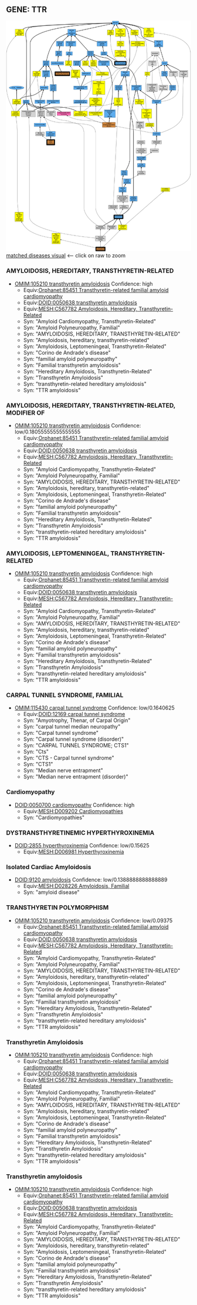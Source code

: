 
## GENE: TTR

![image](TTR.png)
[matched diseases visual](TTR.png)  <-- click on raw to zoom


### AMYLOIDOSIS, HEREDITARY, TRANSTHYRETIN-RELATED
 * [OMIM:105210 transthyretin amyloidosis](http://beta.monarchinitiative.org/disease/OMIM:105210) Confidence: high
    * Equiv:[Orphanet:85451 Transthyretin-related familial amyloid cardiomyopathy](http://beta.monarchinitiative.org/disease/Orphanet:85451)
    * Equiv:[DOID:0050638 transthyretin amyloidosis](http://beta.monarchinitiative.org/disease/DOID:0050638)
    * Equiv:[MESH:C567782 Amyloidosis, Hereditary, Transthyretin-Related](http://beta.monarchinitiative.org/disease/MESH:C567782)
    * Syn: "Amyloid Cardiomyopathy, Transthyretin-Related"
    * Syn: "Amyloid Polyneuropathy, Familial"
    * Syn: "AMYLOIDOSIS, HEREDITARY, TRANSTHYRETIN-RELATED"
    * Syn: "Amyloidosis, hereditary, transthyretin-related"
    * Syn: "Amyloidosis, Leptomeningeal, Transthyretin-Related"
    * Syn: "Corino de Andrade's disease"
    * Syn: "familial amyloid polyneuropathy"
    * Syn: "Familial transthyretin amyloidosis"
    * Syn: "Hereditary Amyloidosis, Transthyretin-Related"
    * Syn: "Transthyretin Amyloidosis"
    * Syn: "transthyretin-related hereditary amyloidosis"
    * Syn: "TTR amyloidosis"

### AMYLOIDOSIS, HEREDITARY, TRANSTHYRETIN-RELATED, MODIFIER OF
 * [OMIM:105210 transthyretin amyloidosis](http://beta.monarchinitiative.org/disease/OMIM:105210) Confidence: low/0.18055555555555555
    * Equiv:[Orphanet:85451 Transthyretin-related familial amyloid cardiomyopathy](http://beta.monarchinitiative.org/disease/Orphanet:85451)
    * Equiv:[DOID:0050638 transthyretin amyloidosis](http://beta.monarchinitiative.org/disease/DOID:0050638)
    * Equiv:[MESH:C567782 Amyloidosis, Hereditary, Transthyretin-Related](http://beta.monarchinitiative.org/disease/MESH:C567782)
    * Syn: "Amyloid Cardiomyopathy, Transthyretin-Related"
    * Syn: "Amyloid Polyneuropathy, Familial"
    * Syn: "AMYLOIDOSIS, HEREDITARY, TRANSTHYRETIN-RELATED"
    * Syn: "Amyloidosis, hereditary, transthyretin-related"
    * Syn: "Amyloidosis, Leptomeningeal, Transthyretin-Related"
    * Syn: "Corino de Andrade's disease"
    * Syn: "familial amyloid polyneuropathy"
    * Syn: "Familial transthyretin amyloidosis"
    * Syn: "Hereditary Amyloidosis, Transthyretin-Related"
    * Syn: "Transthyretin Amyloidosis"
    * Syn: "transthyretin-related hereditary amyloidosis"
    * Syn: "TTR amyloidosis"

### AMYLOIDOSIS, LEPTOMENINGEAL, TRANSTHYRETIN-RELATED
 * [OMIM:105210 transthyretin amyloidosis](http://beta.monarchinitiative.org/disease/OMIM:105210) Confidence: high
    * Equiv:[Orphanet:85451 Transthyretin-related familial amyloid cardiomyopathy](http://beta.monarchinitiative.org/disease/Orphanet:85451)
    * Equiv:[DOID:0050638 transthyretin amyloidosis](http://beta.monarchinitiative.org/disease/DOID:0050638)
    * Equiv:[MESH:C567782 Amyloidosis, Hereditary, Transthyretin-Related](http://beta.monarchinitiative.org/disease/MESH:C567782)
    * Syn: "Amyloid Cardiomyopathy, Transthyretin-Related"
    * Syn: "Amyloid Polyneuropathy, Familial"
    * Syn: "AMYLOIDOSIS, HEREDITARY, TRANSTHYRETIN-RELATED"
    * Syn: "Amyloidosis, hereditary, transthyretin-related"
    * Syn: "Amyloidosis, Leptomeningeal, Transthyretin-Related"
    * Syn: "Corino de Andrade's disease"
    * Syn: "familial amyloid polyneuropathy"
    * Syn: "Familial transthyretin amyloidosis"
    * Syn: "Hereditary Amyloidosis, Transthyretin-Related"
    * Syn: "Transthyretin Amyloidosis"
    * Syn: "transthyretin-related hereditary amyloidosis"
    * Syn: "TTR amyloidosis"

### CARPAL TUNNEL SYNDROME, FAMILIAL
 * [OMIM:115430 carpal tunnel syndrome](http://beta.monarchinitiative.org/disease/OMIM:115430) Confidence: low/0.1640625
    * Equiv:[DOID:12169 carpal tunnel syndrome](http://beta.monarchinitiative.org/disease/DOID:12169)
    * Syn: "Amyotrophy, Thenar, of Carpal Origin"
    * Syn: "carpal tunnel median neuropathy"
    * Syn: "Carpal tunnel syndrome"
    * Syn: "Carpal tunnel syndrome (disorder)"
    * Syn: "CARPAL TUNNEL SYNDROME; CTS1"
    * Syn: "Cts"
    * Syn: "CTS - Carpal tunnel syndrome"
    * Syn: "CTS1"
    * Syn: "Median nerve entrapment"
    * Syn: "Median nerve entrapment (disorder)"

### Cardiomyopathy
 * [DOID:0050700 cardiomyopathy](http://beta.monarchinitiative.org/disease/DOID:0050700) Confidence: high
    * Equiv:[MESH:D009202 Cardiomyopathies](http://beta.monarchinitiative.org/disease/MESH:D009202)
    * Syn: "Cardiomyopathies"

### DYSTRANSTHYRETINEMIC HYPERTHYROXINEMIA
 * [DOID:2855 hyperthyroxinemia](http://beta.monarchinitiative.org/disease/DOID:2855) Confidence: low/0.15625
    * Equiv:[MESH:D006981 Hyperthyroxinemia](http://beta.monarchinitiative.org/disease/MESH:D006981)

### Isolated Cardiac Amyloidosis
 * [DOID:9120 amyloidosis](http://beta.monarchinitiative.org/disease/DOID:9120) Confidence: low/0.1388888888888889
    * Equiv:[MESH:D028226 Amyloidosis, Familial](http://beta.monarchinitiative.org/disease/MESH:D028226)
    * Syn: "amyloid disease"

### TRANSTHYRETIN POLYMORPHISM
 * [OMIM:105210 transthyretin amyloidosis](http://beta.monarchinitiative.org/disease/OMIM:105210) Confidence: low/0.09375
    * Equiv:[Orphanet:85451 Transthyretin-related familial amyloid cardiomyopathy](http://beta.monarchinitiative.org/disease/Orphanet:85451)
    * Equiv:[DOID:0050638 transthyretin amyloidosis](http://beta.monarchinitiative.org/disease/DOID:0050638)
    * Equiv:[MESH:C567782 Amyloidosis, Hereditary, Transthyretin-Related](http://beta.monarchinitiative.org/disease/MESH:C567782)
    * Syn: "Amyloid Cardiomyopathy, Transthyretin-Related"
    * Syn: "Amyloid Polyneuropathy, Familial"
    * Syn: "AMYLOIDOSIS, HEREDITARY, TRANSTHYRETIN-RELATED"
    * Syn: "Amyloidosis, hereditary, transthyretin-related"
    * Syn: "Amyloidosis, Leptomeningeal, Transthyretin-Related"
    * Syn: "Corino de Andrade's disease"
    * Syn: "familial amyloid polyneuropathy"
    * Syn: "Familial transthyretin amyloidosis"
    * Syn: "Hereditary Amyloidosis, Transthyretin-Related"
    * Syn: "Transthyretin Amyloidosis"
    * Syn: "transthyretin-related hereditary amyloidosis"
    * Syn: "TTR amyloidosis"

### Transthyretin Amyloidosis
 * [OMIM:105210 transthyretin amyloidosis](http://beta.monarchinitiative.org/disease/OMIM:105210) Confidence: high
    * Equiv:[Orphanet:85451 Transthyretin-related familial amyloid cardiomyopathy](http://beta.monarchinitiative.org/disease/Orphanet:85451)
    * Equiv:[DOID:0050638 transthyretin amyloidosis](http://beta.monarchinitiative.org/disease/DOID:0050638)
    * Equiv:[MESH:C567782 Amyloidosis, Hereditary, Transthyretin-Related](http://beta.monarchinitiative.org/disease/MESH:C567782)
    * Syn: "Amyloid Cardiomyopathy, Transthyretin-Related"
    * Syn: "Amyloid Polyneuropathy, Familial"
    * Syn: "AMYLOIDOSIS, HEREDITARY, TRANSTHYRETIN-RELATED"
    * Syn: "Amyloidosis, hereditary, transthyretin-related"
    * Syn: "Amyloidosis, Leptomeningeal, Transthyretin-Related"
    * Syn: "Corino de Andrade's disease"
    * Syn: "familial amyloid polyneuropathy"
    * Syn: "Familial transthyretin amyloidosis"
    * Syn: "Hereditary Amyloidosis, Transthyretin-Related"
    * Syn: "Transthyretin Amyloidosis"
    * Syn: "transthyretin-related hereditary amyloidosis"
    * Syn: "TTR amyloidosis"

### Transthyretin amyloidosis
 * [OMIM:105210 transthyretin amyloidosis](http://beta.monarchinitiative.org/disease/OMIM:105210) Confidence: high
    * Equiv:[Orphanet:85451 Transthyretin-related familial amyloid cardiomyopathy](http://beta.monarchinitiative.org/disease/Orphanet:85451)
    * Equiv:[DOID:0050638 transthyretin amyloidosis](http://beta.monarchinitiative.org/disease/DOID:0050638)
    * Equiv:[MESH:C567782 Amyloidosis, Hereditary, Transthyretin-Related](http://beta.monarchinitiative.org/disease/MESH:C567782)
    * Syn: "Amyloid Cardiomyopathy, Transthyretin-Related"
    * Syn: "Amyloid Polyneuropathy, Familial"
    * Syn: "AMYLOIDOSIS, HEREDITARY, TRANSTHYRETIN-RELATED"
    * Syn: "Amyloidosis, hereditary, transthyretin-related"
    * Syn: "Amyloidosis, Leptomeningeal, Transthyretin-Related"
    * Syn: "Corino de Andrade's disease"
    * Syn: "familial amyloid polyneuropathy"
    * Syn: "Familial transthyretin amyloidosis"
    * Syn: "Hereditary Amyloidosis, Transthyretin-Related"
    * Syn: "Transthyretin Amyloidosis"
    * Syn: "transthyretin-related hereditary amyloidosis"
    * Syn: "TTR amyloidosis"
